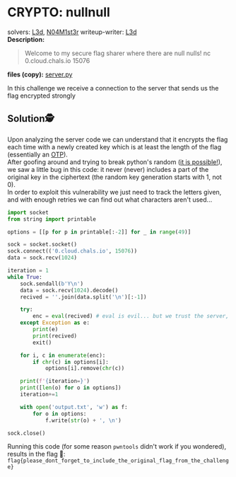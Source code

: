 # CRYPTO: nullnull
solvers: [L3d](https://github.com/imL3d), [N04M1st3r](https://github.com/N04M1st3r)
writeup-writer: [L3d](https://github.com/imL3d)  
**Description:**
>Welcome to my secure flag sharer where there are null nulls!
>  nc 0.cloud.chals.io 15076

**files (copy):** [server.py](files/server.py)

In this challenge we receive a connection to the server that sends us the flag encrypted strongly 
## Solution🕵️
Upon analyzing the server code we can understand that it encrypts the flag each time with a newly created key which is at least the length of the flag (essentially an [OTP](https://en.wikipedia.org/wiki/One-time_pad)).  
After goofing around and trying to break python's random ([it is possible!](https://www.kaggle.com/code/taahakhan/rps-cracking-random-number-generators)), we saw a little bug in this code: it never (never) includes a part of the original key in the ciphertext (the random key generation starts with 1, not 0).  
In order to exploit this vulnerability we just need to track the letters given, and with enough retries we can find out what characters aren't used... 
```python
import socket
from string import printable

options = [[p for p in printable[:-2]] for _ in range(49)]

sock = socket.socket()
sock.connect(('0.cloud.chals.io', 15076))
data = sock.recv(1024)

iteration = 1
while True:
    sock.sendall(b'Y\n')
    data = sock.recv(1024).decode()
    recived = ''.join(data.split('\n')[:-1])

    try:
        enc = eval(recived) # eval is evil... but we trust the server, right? RIGHT???
    except Exception as e:
        print(e)
        print(recived)
        exit()

    for i, c in enumerate(enc):
        if chr(c) in options[i]:
            options[i].remove(chr(c))

    print(f'{iteration=}')
    print([len(o) for o in options])
    iteration+=1

    with open('output.txt', 'w') as f:
        for o in options:
            f.write(str(o) + ', \n')

sock.close()
```
Running this code (for some reason `pwntools` didn't work if you wondered), results in the flag 🚩:   
`flag{please_dont_forget_to_include_the_original_flag_from_the_challenge}` 